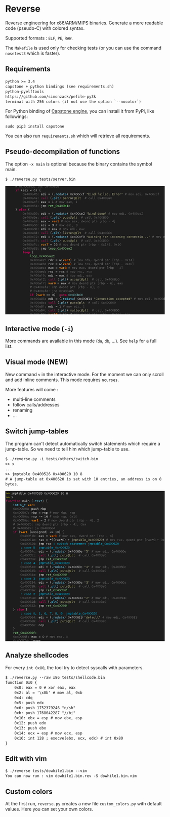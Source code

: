 Reverse
=======

Reverse engineering for x86/ARM/MIPS binaries. Generate a more readable code
(pseudo-C) with colored syntax.

Supported formats : `ELF`, `PE`, `RAW`.


The `Makefile` is used only for checking tests (or you can use the
command `nosetest3` which is faster).


## Requirements

    python >= 3.4
    capstone + python bindings (see requirements.sh)
    python-pyelftools
    https://github.com/simonzack/pefile-py3k
    terminal with 256 colors (if not use the option `--nocolor`)

For Python binding of [Capstone engine](http://www.capstone-engine.org), you 
can install it from PyPi, like followings: 

    sudo pip3 install capstone

You can also run `requirements.sh` which will retrieve all requirements.


## Pseudo-decompilation of functions

The option `-x main` is optional because the binary contains the symbol main.

    $ ./reverse.py tests/server.bin

![reverse](/images/screenshot.png?raw=true)


## Interactive mode (`-i`)

More commands are available in this mode (`da`, `db`, ...). See `help`
for a full list.


## Visual mode (NEW)

New command `v` in the interactive mode. For the moment we can only scroll
and add inline comments. This mode requires `ncurses`.

More features will come :

* multi-line comments
* follow calls/addresses
* renaming
* ...


## Switch jump-tables

The program can't detect automatically switch statements which require a
jump-table. So we need to tell him which jump-table to use.

    $ ./reverse.py -i tests/others/switch.bin
    >> x
    ...
    >> jmptable 0x400526 0x400620 10 8 
    # A jump-table at 0x400620 is set with 10 entries, an address is on 8 bytes.

![reverse](/images/switch.png?raw=true)


## Analyze shellcodes

For every `int 0x80`, the tool try to detect syscalls with parameters.

    $ ./reverse.py --raw x86 tests/shellcode.bin
    function 0x0 {
        0x0: eax = 0 # xor eax, eax
        0x2: al = '\x0b' # mov al, 0xb
        0x4: cdq
        0x5: push edx
        0x6: push 1752379246 "n/sh"
        0xb: push 1768042287 "//bi"
        0x10: ebx = esp # mov ebx, esp
        0x12: push edx
        0x13: push ebx
        0x14: ecx = esp # mov ecx, esp
        0x16: int 128 ; execve(ebx, ecx, edx) # int 0x80
    }


## Edit with vim

    $ ./reverse tests/dowhile1.bin --vim
    You can now run : vim dowhile1.bin.rev -S dowhile1.bin.vim


## Custom colors

At the first run, `reverse.py` creates a new file `custom_colors.py` with
default values. Here you can set your own colors.
